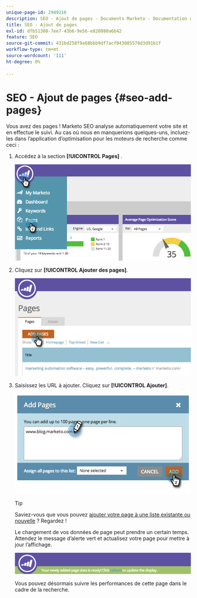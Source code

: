 ```yaml
---
unique-page-id: 2949216
description: SEO - Ajout de pages - Documents Marketo - Documentation du produit
title: SEO - Ajout de pages
exl-id: dfb51308-7ee7-43b6-9e56-e820080a6b42
feature: SEO
source-git-commit: 431bd258f9a68bbb9df7acf043085578d3d91b1f
workflow-type: tm+mt
source-wordcount: '111'
ht-degree: 0%

---
```


# SEO - Ajout de pages {#seo-add-pages}

Vous avez des pages ! Marketo SEO analyse automatiquement votre site et en effectue le suivi. Au cas où nous en manquerions quelques-uns, incluez-les dans l’application d’optimisation pour les moteurs de recherche comme ceci :

1. Accédez à la section **[!UICONTROL Pages]** .

   ![](assets/image2014-9-18-12-3a55-3a19.png)

1. Cliquez sur **[!UICONTROL Ajouter des pages]**.

   ![](assets/image2014-9-18-12-3a55-3a53.png)

1. Saisissez les URL à ajouter. Cliquez sur **[!UICONTROL Ajouter]**.

   ![](assets/image2014-9-18-12-3a56-3a15.png)

   >[!TIP]
   >
   >Saviez-vous que vous pouvez [ajouter votre page à une liste existante ou nouvelle](/help/marketo/product-docs/additional-apps/seo/understanding-seo/seo-managing-lists.md) ? Regardez !

   Le chargement de vos données de page peut prendre un certain temps. Attendez le message d’alerte vert et actualisez votre page pour mettre à jour l’affichage.

   ![](assets/image2014-9-18-12-3a57-3a10.png)

   Vous pouvez désormais suivre les performances de cette page dans le cadre de la recherche.
